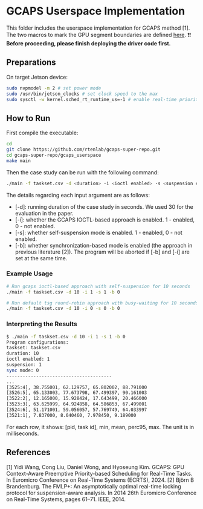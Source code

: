 # GCAPS Userspace Implementation
This folder includes the userspace implementation for GCAPS method [1].
The two macros to mark the GPU segment boundaries are defined [here]().
:exclamation::exclamation: **Before proceeding, please finish deploying the driver code first.**

## Preparations
On target Jetson device:
```bash
sudo nvpmodel -m 2 # set power mode
sudo /usr/bin/jetson_clocks # set clock speed to the max
sudo sysctl -w kernel.sched_rt_runtime_us=-1 # enable real-time priorities
```

## How to Run
First compile the executable:
```bash
cd 
git clone https://github.com/rtenlab/gcaps-super-repo.git
cd gcaps-super-repo/gcaps_userspace
make main
```

Then the case study can be run with the following command:
```bash
./main -f taskset.csv -d <duration> -i <ioctl enabled> -s <suspension enabled> -b <synchronization-based>
```

The details regarding each input argument are as follows:
- [-d]: running duration of the case study in seconds. We used 30 for the evaluation in the paper.
- [-i]: whether the GCAPS IOCTL-based approach is enabled. 1 - enabled, 0 - not enabled.
- [-s]: whether self-suspension mode is enabled. 1 - enabled, 0 - not enabled.
- [-b]: whether synchronization-based mode is enabled (the approach in previous literature [2]). The program will be aborted if [-b] and [-i] are set at the same time.

### Example Usage
```bash
# Run gcaps ioctl-based approach with self-suspension for 10 seconds
./main -f taskset.csv -d 10 -i 1 -s 1 -b 0

# Run default tsg round-robin approach with busy-waiting for 10 seconds
./main -f taskset.csv -d 10 -i 0 -s 0 -b 0
```

### Interpreting the Results
```bash
$ ./main -f taskset.csv -d 10 -i 1 -s 1 -b 0
Program configurations:
taskset: taskset.csv
duration: 10
ioctl enabled: 1
suspension: 1
sync mode: 0
---------------------------------------
...
[3525:4], 38.755001, 62.129757, 65.802002, 88.791000
[3526:5], 65.133003, 77.673798, 67.499397, 90.161003
[3522:2], 12.165000, 15.928424, 17.643499, 20.466000
[3523:3], 63.625999, 64.924858, 64.586853, 67.499001
[3524:6], 51.171001, 59.056057, 57.769749, 64.033997
[3521:1], 7.837000, 8.040460, 7.978450, 9.189000
```
For each row, it shows: [pid, task id], min, mean, perc95, max. The unit is in milliseconds.


## References
[1] Yidi Wang, Cong Liu, Daniel Wong, and Hyoseung Kim. GCAPS: GPU Context-Aware Preemptive Priority-based Scheduling for Real-Time Tasks. In Euromicro Conference on Real-Time Systems (ECRTS), 2024.
[2] Björn B Brandenburg. The FMLP+: An asymptotically optimal real-time locking protocol for suspension-aware analysis. In 2014 26th Euromicro Conference on Real-Time Systems, pages 61–71. IEEE, 2014.
